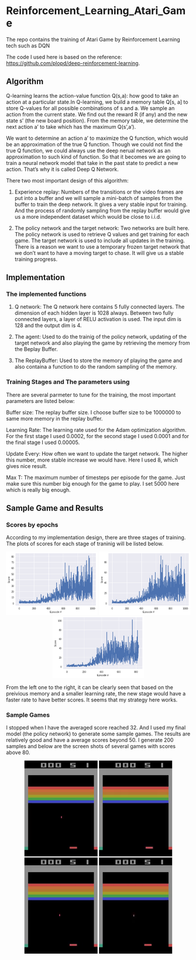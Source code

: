 # Reinforcement_Learning_Atari_Game
The repo contains the training of Atari Game by Reinforcement Learning tech such as DQN

The code I used here is based on the reference: https://github.com/plopd/deep-reinforcement-learning.

## Algorithm

Q-learning learns the action-value function Q(s,a): how good to take an action at a particular state.In Q-learning, we build a memory table Q[s, a] to store Q-values for all possible combinations of s and a. We sample an action from the current state. We find out the reward R (if any) and the new state s’ (the new board position). From the memory table, we determine the next action a’ to take which has the maximum Q(s’,a’).

We want to determine an action a’ to maximize the Q function, which would be an approximation of the true Q function. Though we could not find the true Q function, we could always use the deep nerual network as an approximation to such kind of function. So that it becomes we are going to train a neural network model that take in the past state to predict a new action. That’s why it is called Deep Q Network.

There two most important design of this algorithm:

1. Experience replay: Numbers of the transitions or the video frames are put into a buffer and we will sample a mini-batch of samples from the buffer to train the deep network. It gives a very stable input for training. And the process of randomly sampling from the replay buffer would give us a more independent dataset which would be close to i.i.d.

2. The policy network and the target network: Two networks are built here. The policy network is used to retrieve Q values and get training for each game. The target network is used to include all updates in the training. There is a reason we want to use a temporary frozen target network that we don’t want to have a moving target to chase. It will give us a stable training progress.

## Implementation

### The implemented functions

1. Q network: The Q network here contains 5 fully connected layers. The dimension of each hidden layer is 1028 always. Between two fully connected layers, a layer of RELU activation is used. The input dim is 128 and the output dim is 4.

2. The agent: Used to do the trainig of the policy network, updating of the target network and also playing the game by retrieving the memory from the Beplay Buffer.

3. The ReplayBuffer: Used to store the memory of playing the game and also containa a function to do the random sampling of the memory.

### Training Stages and The parameters using

There are several parmeter to tune for the training, the most important parameters are listed below:

Buffer size: The replay buffer size. I choose buffer size to be 1000000 to same more memory in the replay buffer.

Learning Rate: The learning rate used for the Adam optimization algorithm. For the first stage I used 0.0002, for the second stage I used 0.0001 and for the final stage I used 0.00005.

Update Every: How often we want to update the target network. The higher this number, more stable increase we would have. Here I used 8, which gives nice result.

Max T: The maximum number of timesteps per episode for the game. Just make sure this number big enough for the game to play. I set 5000 here which is really big enough.

## Sample Game and Results

### Scores by epochs

According to my implementation design, there are three stages of training. The plots of scores for each stage of traninig will be listed below.

<div align="center">
        <img src="https://github.com/nji3/Reinforcement_Learning_Atari_Game/blob/master/readme_pics/stage_1.png" width="250px"</img>
        <img src="https://github.com/nji3/Reinforcement_Learning_Atari_Game/blob/master/readme_pics/stage_2.png" width="250px"</img>
        <img src="https://github.com/nji3/Reinforcement_Learning_Atari_Game/blob/master/readme_pics/stage_3.png" width="250px"</img>
</div>

From the left one to the right, it can be clearly seen that based on the preivious memory and a smaller learning rate, the new stage would have a faster rate to have better scores. It seems that my strategy here works.

### Sample Games

I stopped when I have the averaged score reached 32. And I used my final model (the policy network) to generate some sample games. The results are relatively good and have a average scores beyond 50. I generate 200 samples and below are the screen shots of several games with scores above 80.

<div align="center">
        <img src="https://github.com/nji3/Reinforcement_Learning_Atari_Game/blob/master/readme_pics/81_gif.gif" width="200px"</img>
        <img src="https://github.com/nji3/Reinforcement_Learning_Atari_Game/blob/master/readme_pics/82_gif.gif" width="200px"</img>
        <img src="https://github.com/nji3/Reinforcement_Learning_Atari_Game/blob/master/readme_pics/87_gif.gif" width="200px"</img>
        <img src="https://github.com/nji3/Reinforcement_Learning_Atari_Game/blob/master/readme_pics/96_gif.gif" width="200px"</img>
</div>
